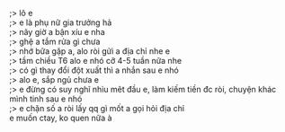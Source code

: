 ;> lô e<br>
;> e là phụ nữ gia trưởng hả<br>
;> nãy giờ a bận xíu e nha<br>
;> ghệ a tắm rửa gì chưa<br>
;> nhớ bữa gặp a, alo ròi gửi a địa chỉ nhe e<br>
;> tầm chiều T6 alo e nhó cỡ  4-5 tuần nữa nhe<br>
;> có gì thay đổi đột xuất thì a nhắn sau e nhó<br>
;> alo e, sắp ngủ chưa e<br>
;> e đừng có suy nghĩ nhìu mêt đầu e, làm kiếm tiền đc ròi, chuyện khác mình tinh sau e nhó<br>
;> e chặn số a ròi lấy qq gì mốt a gọi hỏi địa chỉ<br>
e muốn ctay, ko quen nữa à
